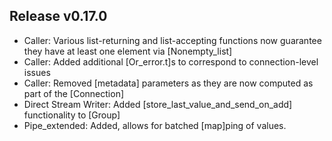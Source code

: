 ## Release v0.17.0

* Caller: Various list-returning and list-accepting functions now guarantee they have at least one element via [Nonempty_list]
* Caller: Added additional [Or_error.t]s to correspond to connection-level issues
* Caller: Removed [metadata] parameters as they are now computed as part of the [Connection]
* Direct Stream Writer: Added [store_last_value_and_send_on_add] functionality to [Group]
* Pipe_extended: Added, allows for batched [map]ping of values.
